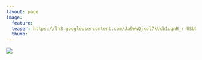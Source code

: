 ```yaml
---
layout: page
image:
  feature:
  teaser: https://lh3.googleusercontent.com/Ja9WwQjxol7kUcb1uqnH_r-USUQw7zJ8ogmSQC2d-pk=w245-h171-no
  thumb:
---
```


![](https://lh3.googleusercontent.com/FfPmSxtgqX6tQQXDB-YMY3MGU1s3x3ndQ0521HBUBUg=w800)
